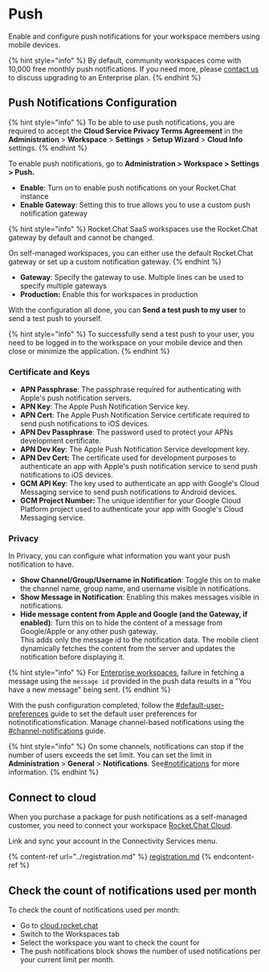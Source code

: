 # Push

Enable and configure push notifications for your workspace members using mobile devices.

{% hint style="info" %}
By default, community workspaces come with 10,000 free monthly push notifications. If you need more, please [contact us](https://www.rocket.chat/sales-contact) to discuss upgrading to an Enterprise plan.
{% endhint %}

## Push Notifications Configuration

{% hint style="info" %}
To be able to use push notifications, you are required to accept the **Cloud Service Privacy Terms Agreement** in the **Administration** > **Workspace** > **Settings** > **Setup Wizard** > **Cloud Info** settings.
{% endhint %}

To enable push notifications, go to **Administration > Workspace > Settings > Push.**

* **Enable**: Turn on to enable push notifications on your Rocket.Chat instance
* **Enable Gateway**: Setting this to true allows you to use a custom push notification gateway

{% hint style="info" %}
Rocket.Chat SaaS workspaces use the Rocket.Chat gateway by default and cannot be changed.

On self-managed workspaces, you can either use the default Rocket.Chat gateway or set up a custom notification gateway.
{% endhint %}

* **Gateway**: Specify the gateway to use. Multiple lines can be used to specify multiple gateways
* **Production:** Enable this for workspaces in production

With the configuration all done, you can **Send a test push to my user** to send a test push to yourself.

{% hint style="info" %}
To successfully send a test push to your user, you need to be logged in to the workspace on your mobile device and then close or minimize the application.
{% endhint %}

### Certificate and Keys

* **APN Passphrase**: The passphrase required for authenticating with Apple's push notification servers.
* **APN Key**:  The Apple Push Notification Service key.
* **APN Cert**: The Apple Push Notification Service certificate  required to send push notifications to iOS devices.
* **APN Dev Passphrase**: The password used to protect your APNs development certificate.
* **APN Dev Key**: The Apple Push Notification Service development key.
* **APN Dev Cert:** The certificate used for development purposes to authenticate an app with Apple's push notification service to send push notifications to iOS devices.
* **GCM API Key**: The key used to authenticate an app with Google's Cloud Messaging service to send push notifications to Android devices.
* **GCM Project Number:** The unique identifier for your Google Cloud Platform project used to authenticate your app with Google's Cloud Messaging service.

### Privacy

In Privacy, you can configure what information you want your push notification to have.

* **Show Channel/Group/Username in Notification**: Toggle this on to make the channel name, group name, and username visible in notifications.
* **Show Message in Notification**: Enabling this makes messages visible in notifications.
* **Hide message content from Apple and Google (and the Gateway, if enabled)**: Turn this on to hide the content of a message from Google/Apple or any other push gateway.\
  This adds only the message id to the notification data. The mobile client dynamically fetches the content from the server and updates the notification before displaying it.

{% hint style="info" %}
For [Enterprise workspaces](enterprise.md), failure in fetching a message using the `message id` provided in the push data results in a "You have a new message" being sent.
{% endhint %}

With the push configuration completed, follow the  [#default-user-preferences](account-settings/#default-user-preferences "mention") guide to set the default user preferences for notinotificationsfication. Manage channel-based notifications using the [#channel-notifications](../../user-guides/rooms/channels/edit-a-channel.md#channel-notifications "mention") guide.

{% hint style="info" %}
On some channels, notifications can stop if the number of users exceeds the set limit. You can set the limit in **Administration** > **General** > **Notifications**. See[#notifications](general/#notifications "mention") for more information.
{% endhint %}

## Connect to cloud

When you purchase a  package for push notifications as a self-managed customer, you need to connect your workspace [Rocket.Chat Cloud](../../rocket.chat-cloud/).

Link and sync your account in the Connectivity Services menu.

{% content-ref url="../registration.md" %}
[registration.md](../registration.md)
{% endcontent-ref %}

## Check the count of notifications used per month

To check the count of notifications used per month:

* Go to [cloud.rocket.chat](http://cloud.rocket.chat)
* Switch to the Workspaces tab
* Select the workspace you want to check the count for
* The push notifications block shows the number of used notifications per your current limit per month.
